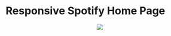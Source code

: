 # Responsive Spotify Home Page

<p align="center">
    <img src="https://i.imgur.com/QS6VnCM.png">
</p>